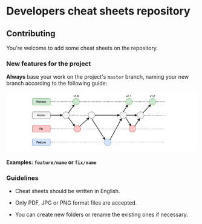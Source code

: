 # Developers cheat sheets repository

## Contributing

You're welcome to add some cheat sheets on the repository.

### New features for the project

**Always** base your work on the project's `master` branch, naming your new branch
according to the following guide:

![Rit branchs](/docs/img/git-branchs.png)

**Examples: `feature/name` or `fix/name`**

### Guidelines

- Cheat sheets should be written in English.

- Only PDF, JPG or PNG format files are accepted.

- You can create new folders or rename the existing ones if necessary.

